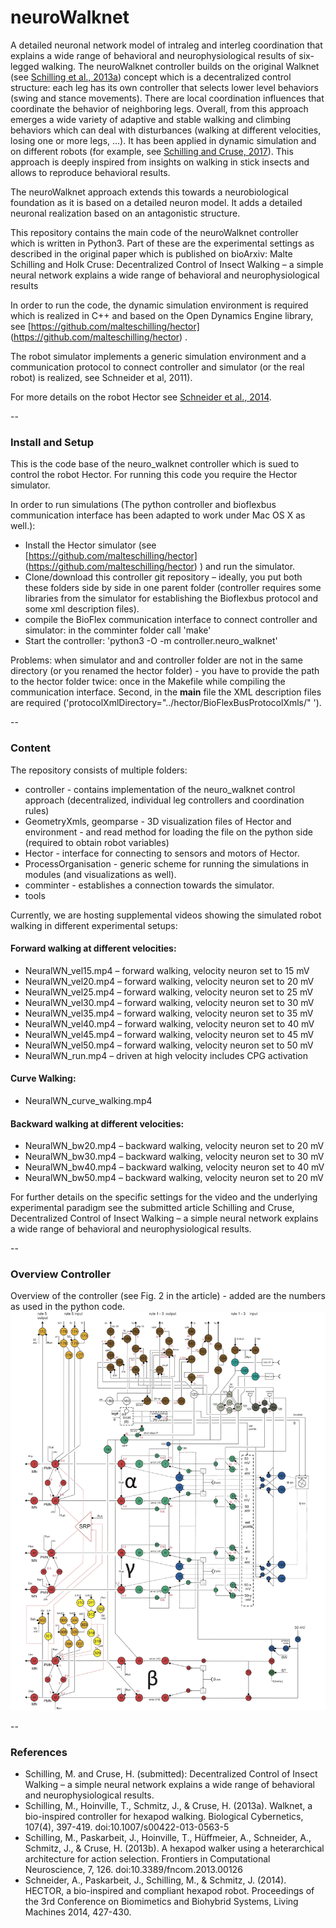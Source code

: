 # neuroWalknet 

A detailed neuronal network model of intraleg and interleg coordination that explains a wide range of behavioral and neurophysiological results of six-legged walking. The neuroWalknet controller builds on the original Walknet (see [Schilling et al., 2013a](https://link.springer.com/article/10.1007/s00422-013-0563-5)) concept which is a decentralized control structure: each leg has its own controller that selects lower level behaviors (swing and stance movements). There are local coordination influences that coordinate the behavior of neighboring legs. Overall, from this approach emerges a wide variety of adaptive and stable walking and climbing behaviors which can deal with disturbances (walking at different velocities, losing one or more legs, ...). It has been applied in dynamic simulation and on different robots (for example, see [Schilling and Cruse, 2017](https://www.frontiersin.org/articles/10.3389/fnbot.2017.00003/full)).
This approach is deeply inspired from insights on walking in stick insects and allows to reproduce behavioral results.

The neuroWalknet approach extends this towards a neurobiological foundation as it is based on a detailed neuron model. It adds a detailed neuronal realization based on an antagonistic structure. 

This repository contains the main code of the neuroWalknet controller which is written in Python3. Part of these are the experimental settings as described in the original paper which is published on bioArxiv:
Malte Schilling and Holk Cruse: Decentralized Control of Insect Walking – a simple neural network explains a wide range of behavioral and neurophysiological results


In order to run the code, the dynamic simulation environment is required which is realized in C++ and based on the Open Dynamics Engine library, see [https://github.com/malteschilling/hector] (https://github.com/malteschilling/hector) . 

The robot simulator implements a generic simulation environment and a communication protocol to connect controller and simulator (or the real robot) is realized, see Schneider et al, 2011).

For more details on the robot Hector see [Schneider et al., 2014](https://link.springer.com/chapter/10.1007/978-3-319-09435-9_51).

--

### Install and Setup

This is the code base of the neuro_walknet controller which is sued to control the robot Hector. For running this code you require the Hector simulator.

In order to run simulations (The python controller and bioflexbus communication interface has been adapted to work under Mac OS X as well.):

* Install the Hector simulator (see [https://github.com/malteschilling/hector] (https://github.com/malteschilling/hector) ) and run the simulator.
* Clone/download this controller git repository – ideally, you put both these folders side by side in one parent folder (controller requires some libraries from the simulator for establishing the Bioflexbus protocol and some xml description files).
* compile the BioFlex communication interface to connect controller and simulator: in the comminter folder call 'make'
* Start the controller: 'python3 -O -m controller.neuro_walknet'

Problems: when simulator and and controller folder are not in the same directory (or you renamed the hector folder) - you have to provide the path to the hector folder twice: once in the Makefile while compiling the communication interface. Second, in the __main__ file the XML description files are required ('protocolXmlDirectory="../hector/BioFlexBusProtocolXmls/" ').

--

### Content

The repository consists of multiple folders:

* controller - contains implementation of the neuro_walknet control approach (decentralized, individual leg controllers and coordination rules)
* GeometryXmls, geomparse - 3D visualization files of Hector and environment - and read method for loading the file on the python side (required to obtain robot variables)
* Hector - interface for connecting to sensors and motors of Hector.
* ProcessOrganisation - generic scheme for running the simulations in modules (and visualizations as well).
* comminter - establishes a connection towards the simulator.
* tools

Currently, we are hosting supplemental videos showing the simulated robot walking in different experimental setups:

#### Forward walking at different velocities:

* NeuralWN_vel15.mp4 – forward walking, velocity neuron set to 15 mV
* NeuralWN_vel20.mp4 – forward walking, velocity neuron set to 20 mV
* NeuralWN_vel25.mp4 – forward walking, velocity neuron set to 25 mV
* NeuralWN_vel30.mp4 – forward walking, velocity neuron set to 30 mV
* NeuralWN_vel35.mp4 – forward walking, velocity neuron set to 35 mV
* NeuralWN_vel40.mp4 – forward walking, velocity neuron set to 40 mV
* NeuralWN_vel45.mp4 – forward walking, velocity neuron set to 45 mV
* NeuralWN_vel50.mp4 – forward walking, velocity neuron set to 50 mV
* NeuralWN_run.mp4 – driven at high velocity includes CPG activation

#### Curve Walking:

* NeuralWN_curve_walking.mp4

#### Backward walking at different velocities:

* NeuralWN_bw20.mp4 – backward walking, velocity neuron set to 20 mV
* NeuralWN_bw30.mp4 – backward walking, velocity neuron set to 30 mV
* NeuralWN_bw40.mp4 – backward walking, velocity neuron set to 40 mV 
* NeuralWN_bw50.mp4 – backward walking, velocity neuron set to 20 mV

For further details on the specific settings for the video and the underlying experimental paradigm see the submitted article Schilling and Cruse, Decentralized Control of Insect Walking – a simple neural network explains a wide range of behavioral and neurophysiological results.

--

### Overview Controller

Overview of the controller (see Fig. 2 in the article) - added are the numbers as used in the python code.
![Overview of the neuroWalknet controller](FiguresController/ControllerNeurons.jpg)

--

### References

* Schilling, M. and Cruse, H. (submitted): Decentralized Control of Insect Walking – a simple neural network explains a wide range of behavioral and neurophysiological results.
* Schilling, M., Hoinville, T., Schmitz, J., & Cruse, H. (2013a). Walknet, a bio-inspired controller for hexapod walking. Biological Cybernetics, 107(4), 397-419. doi:10.1007/s00422-013-0563-5
* Schilling, M., Paskarbeit, J., Hoinville, T., Hüffmeier, A., Schneider, A., Schmitz, J., & Cruse, H. (2013b). A hexapod walker using a heterarchical architecture for action selection. Frontiers in Computational Neuroscience, 7, 126. doi:10.3389/fncom.2013.00126
* Schneider, A., Paskarbeit, J., Schilling, M., & Schmitz, J. (2014). HECTOR, a bio-inspired and compliant hexapod robot. Proceedings of the 3rd Conference on Biomimetics and Biohybrid Systems, Living Machines 2014, 427-430.
